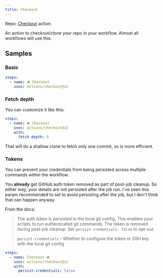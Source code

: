```yaml
---
title: Checkout
---
```


Repo: [Checkout](https://github.com/actions/checkout) action.

An action to checkout/clone your repo in your workflow. Almost all workflows will use this.

## Samples

### Basic

```yaml
steps:
  - name: 🛎 Checkout
    uses: actions/checkout@v2
```

### Fetch depth

You can customize it like this:

```yaml
steps:
  - name: 🛎 Checkout
    uses: actions/checkout@v2
    with:
      fetch-depth: 0
```

That will do a shallow clone to fetch only one commit, so is more efficient.

### Tokens

You can prevent your credentials from being persisted across multiple commands _within_ the workflow.

You **already** get GitHub auth token removed as part of post-job cleanup. So either way, your details are not persisted after the job run. I've seen this param recommended to set to avoid persisting after the job, but I don't think that can happen anyway.

From the docs:

> The auth token is persisted in the local git config. This enables your scripts to run authenticated git commands. The token is removed during post-job cleanup. Set `persist-credentials: false` to opt-out.
>
> `persist-credentials` - Whether to configure the token or SSH key with the local git config

```yaml
steps:
  - name: Checkout 🛎️
    uses: actions/checkout@v2
    with:
      persist-credentials: false
```
